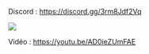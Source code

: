 Discord : https://discord.gg/3rm8Jdf2Vq

<img src="https://i.imgur.com/dAXlTSs.png">

Vidéo : https://youtu.be/AD0ieZUmFAE
